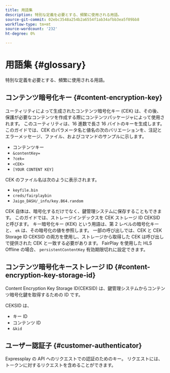 ```yaml
---
title: 用語集
description: 特別な定義を必要とする、頻繁に使用される用語。
source-git-commit: 02ebc3548a254b2a6554f1ab34afbb3ea5f09bb8
workflow-type: tm+mt
source-wordcount: '232'
ht-degree: 0%

---
```


# 用語集 {#glossary}

特別な定義を必要とする、頻繁に使用される用語。

## コンテンツ暗号化キー {#content-encryption-key}

ユーティリティによって生成されたコンテンツ暗号化キー (CEK) は、その後、保護が必要なコンテンツを作成する際にコンテンツパッケージャによって使用されます。
このユーティリティは、16 進数で長さ 16 バイトのキーを生成します。
このガイドでは、CEK のパラメータ名と値名の次のバリエーションを、注記とエラーメッセージ、ファイル、およびコマンドのサンプルに示します。

* コンテンツキー
* `&contentKey=`
* `?cek=`
* `<CEK>`
* `[YOUR CONTENT KEY]`

CEK のファイル名は次のように表示されます。

* `keyfile.bin`
* `creds/fairplaybin`
* `Jaigo_DASH/_info/key.B64.random`

CEK 自体は、暗号化するだけでなく、鍵管理システムに保存することもできます。 このガイドでは、ストレージインデックスを CEK ストレージ ID CEKSID と呼びます。 キー暗号化キー (KEK) という用語は、第 2 レベルの暗号化キーと、 `ek` は、その暗号化の値を参照します。
一部の呼び出しでは、CEK と CEK Storage ID CEKSID の両方を使用し、ストレージから取得した CEK は呼び出しで提供された CEK と一致する必要があります。
FairPlay を使用した HLS Offline の場合、 `persistentContentKey` 有効期限切れに設定できます。

## コンテンツ暗号化キーストレージ ID {#content-encryption-key-storage-id}

Content Encryption Key Storage ID(CEKSID) は、鍵管理システムからコンテンツ暗号化鍵を取得するための ID です。

CEKSID は、
* キー ID
* コンテンツ ID
* `&kid`

## ユーザー認証子 {#customer-authenticator}

Expressplay の API へのリクエストでの認証のためのキー。 リクエストには、トークンに対するリクエストを含めることができます。

